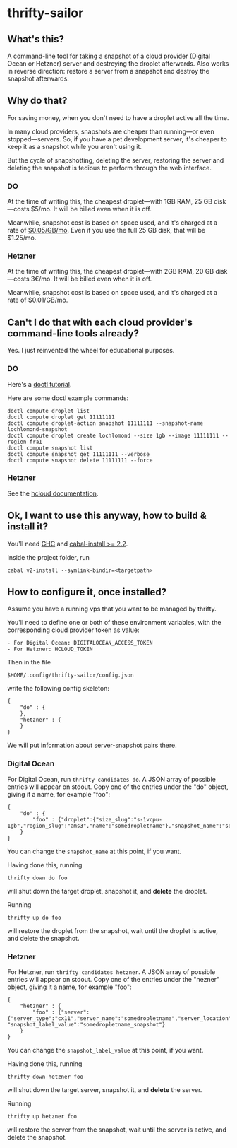 # thrifty-sailor

## What's this?

A command-line tool for taking a snapshot of a cloud provider (Digital Ocean or
Hetzner) server and destroying the droplet afterwards. Also works in reverse
direction: restore a server from a snapshot and destroy the snapshot
afterwards. 

## Why do that?

For saving money, when you don't need to have a droplet active all the time.

In many cloud providers, snapshots are cheaper than running—or even
stopped—servers. So, if you have a pet development server, it's cheaper to keep
it as a snapshot while you aren't using it.

But the cycle of snapshotting, deleting the server, restoring the server and
deleting the snapshot is tedious to perform through the web interface.

### DO

At the time of writing this, the cheapest droplet—with 1GB RAM, 25 GB
disk—costs $5/mo. It will be billed even when it is off.

Meanwhile, snapshot cost is based on space used, and it's charged at a rate of
[$0.05/GB/mo](https://www.digitalocean.com/community/questions/a-snapshot-will-be-full-charged-when-created-or-will-be-per-hour-like-other-services).
Even if you use the full 25 GB disk, that will be $1.25/mo.

### Hetzner

At the time of writing this, the cheapest droplet—with 2GB RAM, 20 GB disk—costs
3€/mo. It will be billed even when it is off.

Meanwhile, snapshot cost is based on space used, and it's charged at a rate of
$0.01/GB/mo.

## Can't I do that with each cloud provider's command-line tools already?

Yes. I just reinvented the wheel for educational purposes.

### DO

Here's a [doctl tutorial](https://www.digitalocean.com/community/tutorials/how-to-use-doctl-the-official-digitalocean-command-line-client).

Here are some doctl example commands:

    doctl compute droplet list
    doctl compute droplet get 11111111
    doctl compute droplet-action snapshot 11111111 --snapshot-name lochlomond-snapshot
    doctl compute droplet create lochlomond --size 1gb --image 11111111 --region fra1
    doctl compute snapshot list
    doctl compute snapshot get 11111111 --verbose
    doctl compute snapshot delete 11111111 --force

### Hetzner

See the [hcloud documentation](https://github.com/hetznercloud/cli).

## Ok, I want to use this anyway, how to build & install it?

You'll need [GHC](https://www.haskell.org/ghc/download.html) and [cabal-install >= 2.2](https://www.haskell.org/cabal/download.html).

Inside the project folder, run

    cabal v2-install --symlink-bindir=<targetpath>

## How to configure it, once installed?

Assume you have a running vps that you want to be managed by thrifty.

You'll need to define one or both of these environment variables, with the
corresponding cloud provider token as value:

    - For Digital Ocean: DIGITALOCEAN_ACCESS_TOKEN
    - For Hetzner: HCLOUD_TOKEN 

Then in the file 

    $HOME/.config/thrifty-sailor/config.json 

write the following config skeleton:

```
{
    "do" : {
    },
    "hetzner" : {
    }
}
```

We will put information about server-snapshot pairs there.


### Digital Ocean

For Digital Ocean, run `thrifty candidates do`. A JSON array of possible entries
will appear on stdout. Copy one of the entries under the "do" object, giving it a name,
for example "foo":

```
{
    "do" : {
        "foo" : {"droplet":{"size_slug":"s-1vcpu-1gb","region_slug":"ams3","name":"somedropletname"},"snapshot_name":"somedropletname_snapshot"}
    }
}
```

You can change the `snapshot_name` at this point, if you want.

Having done this, running

    thrifty down do foo

will shut down the target droplet, snapshot it, and **delete** the droplet.

Running

    thrifty up do foo 

will restore the droplet from the snapshot, wait until the droplet is active,
and delete the snapshot.

### Hetzner


For Hetzner, run `thrifty candidates hetzner`. A JSON array of possible entries
will appear on stdout. Copy one of the entries under the "hezner" object, giving it a name,
for example "foo":

```
{
    "hetzner" : {
        "foo" : {"server":{"server_type":"cx11","server_name":"somedropletname","server_location":"nbg1"}, "snapshot_label_value":"somedropletname_snapshot"}
    }
}
```

You can change the `snapshot_label_value` at this point, if you want.

Having done this, running

    thrifty down hetzner foo

will shut down the target server, snapshot it, and **delete** the server.

Running

    thrifty up hetzner foo 

will restore the server from the snapshot, wait until the server is active,
and delete the snapshot.

